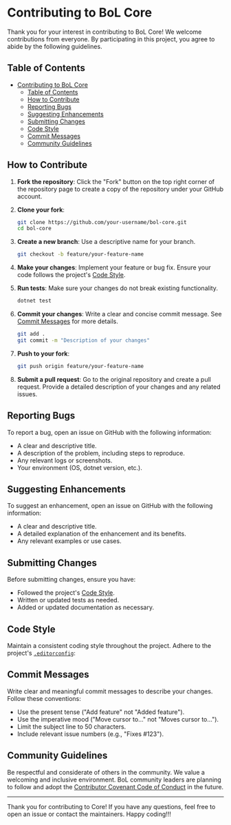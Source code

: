 # Contributing to BoL Core

Thank you for your interest in contributing to BoL Core! We welcome contributions from everyone. By participating in this project, you agree to abide by the following guidelines.

## Table of Contents

- [Contributing to BoL Core](#contributing-to-bol-core)
  - [Table of Contents](#table-of-contents)
  - [How to Contribute](#how-to-contribute)
  - [Reporting Bugs](#reporting-bugs)
  - [Suggesting Enhancements](#suggesting-enhancements)
  - [Submitting Changes](#submitting-changes)
  - [Code Style](#code-style)
  - [Commit Messages](#commit-messages)
  - [Community Guidelines](#community-guidelines)

## How to Contribute

1. **Fork the repository**: Click the "Fork" button on the top right corner of the repository page to create a copy of the repository under your GitHub account.

2. **Clone your fork**:

    ```bash
    git clone https://github.com/your-username/bol-core.git
    cd bol-core
    ```

3. **Create a new branch**: Use a descriptive name for your branch.

    ```bash
    git checkout -b feature/your-feature-name
    ```

4. **Make your changes**: Implement your feature or bug fix. Ensure your code follows the project's [Code Style](#code-style).

5. **Run tests**: Make sure your changes do not break existing functionality.

    ```bash
    dotnet test
    ```

6. **Commit your changes**: Write a clear and concise commit message. See [Commit Messages](#commit-messages) for more details.

    ```bash
    git add .
    git commit -m "Description of your changes"
    ```

7. **Push to your fork**:

    ```bash
    git push origin feature/your-feature-name
    ```

8. **Submit a pull request**: Go to the original repository and create a pull request. Provide a detailed description of your changes and any related issues.

## Reporting Bugs

To report a bug, open an issue on GitHub with the following information:

- A clear and descriptive title.
- A description of the problem, including steps to reproduce.
- Any relevant logs or screenshots.
- Your environment (OS, dotnet version, etc.).

## Suggesting Enhancements

To suggest an enhancement, open an issue on GitHub with the following information:

- A clear and descriptive title.
- A detailed explanation of the enhancement and its benefits.
- Any relevant examples or use cases.

## Submitting Changes

Before submitting changes, ensure you have:

- Followed the project's [Code Style](#code-style).
- Written or updated tests as needed.
- Added or updated documentation as necessary.

## Code Style

Maintain a consistent coding style throughout the project. Adhere to the project's [`.editorconfig`](./.editorconfig):

## Commit Messages

Write clear and meaningful commit messages to describe your changes. Follow these conventions:

- Use the present tense ("Add feature" not "Added feature").
- Use the imperative mood ("Move cursor to..." not "Moves cursor to...").
- Limit the subject line to 50 characters.
- Include relevant issue numbers (e.g., "Fixes #123").

## Community Guidelines

Be respectful and considerate of others in the community. We value a welcoming and inclusive environment. BoL community leaders are planning to follow and adopt the [Contributor Covenant Code of Conduct](https://www.contributor-covenant.org/) in the future.

---

Thank you for contributing to Core! If you have any questions, feel free to open an issue or contact the maintainers. Happy coding!!!
